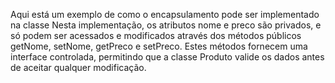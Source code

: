 Aqui está um exemplo de como o encapsulamento pode ser implementado na classe
Nesta implementação, os atributos nome e preco são privados, e só podem ser acessados e modificados através dos métodos públicos getNome, setNome, getPreco e setPreco. Estes métodos fornecem uma interface controlada, permitindo que a classe Produto valide os dados antes de aceitar qualquer modificação.
